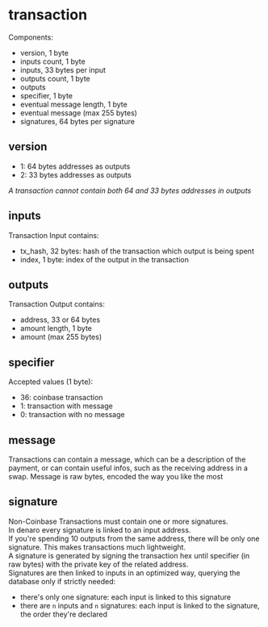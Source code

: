 # transaction

Components:
- version, 1 byte  
- inputs count, 1 byte  
- inputs, 33 bytes per input  
- outputs count, 1 byte  
- outputs
- specifier, 1 byte
- eventual message length, 1 byte
- eventual message (max 255 bytes)
- signatures, 64 bytes per signature

## version
- 1: 64 bytes addresses as outputs  
- 2: 33 bytes addresses as outputs  

_A transaction cannot contain both 64 and 33 bytes addresses in outputs_

## inputs
Transaction Input contains:
- tx_hash, 32 bytes: hash of the transaction which output is being spent  
- index, 1 byte: index of the output in the transaction  

## outputs
Transaction Output contains:
- address, 33 or 64 bytes  
- amount length, 1 byte
- amount (max 255 bytes)

## specifier
Accepted values (1 byte):
- 36: coinbase transaction
- 1: transaction with message
- 0: transaction with no message

## message
Transactions can contain a message, which can be a description of the payment, or can contain useful infos, such as the receiving address in a swap.
Message is raw bytes, encoded the way you like the most

## signature
Non-Coinbase Transactions must contain one or more signatures.   
In denaro every signature is linked to an input address.  
If you're spending 10 outputs from the same address, there will be only one signature. This makes transactions much lightweight.  
A signature is generated by signing the transaction hex until specifier (in raw bytes) with the private key of the related address.  
Signatures are then linked to inputs in an optimized way, querying the database only if strictly needed:  
- there's only one signature: each input is linked to this signature  
- there are `n` inputs and `n` signatures: each input is linked to the signature, the order they're declared  